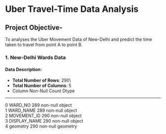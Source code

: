 # Uber Travel-Time Data Analysis
## Project Objective-
To analyses the Uber Movement Data of New-Delhi and predict the time taken to travel from point A to point B.


### 1. New-Delhi Wards Data
#### Data Description:
- **Total Number of Rows**: 290\
- **Total Number of Columns**: 5
- Column        Non-Null Count  Dtype   
---  ------        --------------  -----   
 0   WARD_NO       289 non-null    object  
 1   WARD_NAME     289 non-null    object  
 2   MOVEMENT_ID   290 non-null    object  
 3   DISPLAY_NAME  290 non-null    object  
 4   geometry      290 non-null    geometry




